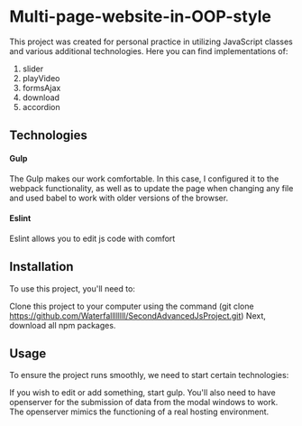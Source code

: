 # Multi-page-website-in-OOP-style

This project was created for personal practice in utilizing JavaScript classes and various additional technologies. Here you can find implementations of:
1. slider
2. playVideo
3. formsAjax
4. download
5. accordion
## Technologies

#### Gulp

The Gulp makes our work comfortable. In this case, I configured it to the webpack functionality, as well as to update the page when changing any file and used babel to work with older versions of the browser.

#### Eslint

Eslint allows you to edit js code with comfort

## Installation

To use this project, you'll need to:

Clone this project to your computer using the command (git clone https://github.com/Waterfallllllll/SecondAdvancedJsProject.git)
Next, download all npm packages. 

## Usage

To ensure the project runs smoothly, we need to start certain technologies:

If you wish to edit or add something, start gulp.
You'll also need to have openserver for the submission of data from the modal windows to work. The openserver mimics the functioning of a real hosting environment.
